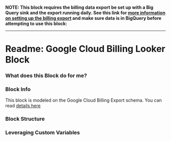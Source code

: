**NOTE: This block requires the billing data export be set up with a Big Query sink and the export running daily. See this link for [more information on setting up the billing export](https://cloud.google.com/billing/docs/how-to/export-data-bigquery) and make sure data is in BigQuery before attempting to use this block:**

___
# Readme: Google Cloud Billing Looker Block

### What does this Block do for me?

### Block Info

This block is modeled on the Google Cloud Billing Export schema. You can read [details here]()

### Block Structure

### Leveraging Custom Variables

